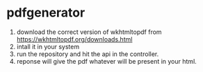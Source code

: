 # pdfgenerator
1. download the correct version of wkhtmltopdf from https://wkhtmltopdf.org/downloads.html
2. intall it in your system
3. run the repository and hit the api in the controller.
4. reponse will give the pdf whatever will be present in your html.
